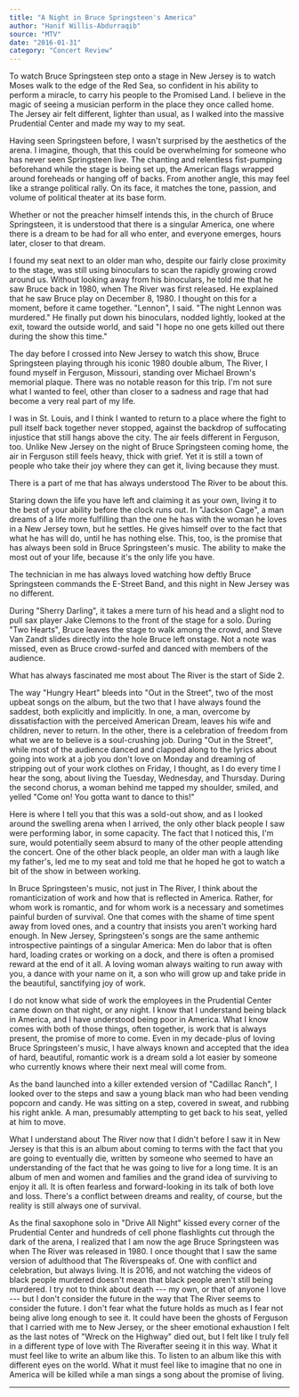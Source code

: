 ```yaml
---
title: "A Night in Bruce Springsteen's America"
author: "Hanif Willis-Abdurraqib"
source: "MTV"
date: "2016-01-31"
category: "Concert Review"
---
```


To watch Bruce Springsteen step onto a stage in New Jersey is to watch Moses walk to the edge of the Red Sea, so confident in his ability to perform a miracle, to carry his people to the Promised Land. I believe in the magic of seeing a musician perform in the place they once called home. The Jersey air felt different, lighter than usual, as I walked into the massive Prudential Center and made my way to my seat.

Having seen Springsteen before, I wasn't surprised by the aesthetics of the arena. I imagine, though, that this could be overwhelming for someone who has never seen Springsteen live. The chanting and relentless fist-pumping beforehand while the stage is being set up, the American flags wrapped around foreheads or hanging off of backs. From another angle, this may feel like a strange political rally. On its face, it matches the tone, passion, and volume of political theater at its base form.

Whether or not the preacher himself intends this, in the church of Bruce Springsteen, it is understood that there is a singular America, one where there is a dream to be had for all who enter, and everyone emerges, hours later, closer to that dream.

I found my seat next to an older man who, despite our fairly close proximity to the stage, was still using binoculars to scan the rapidly growing crowd around us. Without looking away from his binoculars, he told me that he saw Bruce back in 1980, when The River was first released. He explained that he saw Bruce play on December 8, 1980. I thought on this for a moment, before it came together. "Lennon", I said. "The night Lennon was murdered." He finally put down his binoculars, nodded lightly, looked at the exit, toward the outside world, and said "I hope no one gets killed out there during the show this time."

The day before I crossed into New Jersey to watch this show, Bruce Springsteen playing through his iconic 1980 double album, The River, I found myself in Ferguson, Missouri, standing over Michael Brown's memorial plaque. There was no notable reason for this trip. I'm not sure what I wanted to feel, other than closer to a sadness and rage that had become a very real part of my life.

I was in St. Louis, and I think I wanted to return to a place where the fight to pull itself back together never stopped, against the backdrop of suffocating injustice that still hangs above the city. The air feels different in Ferguson, too. Unlike New Jersey on the night of Bruce Springsteen coming home, the air in Ferguson still feels heavy, thick with grief. Yet it is still a town of people who take their joy where they can get it, living because they must.

There is a part of me that has always understood The River to be about this.

Staring down the life you have left and claiming it as your own, living it to the best of your ability before the clock runs out. In "Jackson Cage", a man dreams of a life more fulfilling than the one he has with the woman he loves in a New Jersey town, but he settles. He gives himself over to the fact that what he has will do, until he has nothing else. This, too, is the promise that has always been sold in Bruce Springsteen's music. The ability to make the most out of your life, because it's the only life you have.

The technician in me has always loved watching how deftly Bruce Springsteen commands the E-Street Band, and this night in New Jersey was no different.

During "Sherry Darling", it takes a mere turn of his head and a slight nod to pull sax player Jake Clemons to the front of the stage for a solo. During "Two Hearts", Bruce leaves the stage to walk among the crowd, and Steve Van Zandt slides directly into the hole Bruce left onstage. Not a note was missed, even as Bruce crowd-surfed and danced with members of the audience.

What has always fascinated me most about The River is the start of Side 2\.

The way "Hungry Heart" bleeds into "Out in the Street", two of the most upbeat songs on the album, but the two that I have always found the saddest, both explicitly and implicitly. In one, a man, overcome by dissatisfaction with the perceived American Dream, leaves his wife and children, never to return. In the other, there is a celebration of freedom from what we are to believe is a soul-crushing job. During "Out in the Street", while most of the audience danced and clapped along to the lyrics about going into work at a job you don't love on Monday and dreaming of stripping out of your work clothes on Friday, I thought, as I do every time I hear the song, about living the Tuesday, Wednesday, and Thursday. During the second chorus, a woman behind me tapped my shoulder, smiled, and yelled "Come on! You gotta want to dance to this!"

Here is where I tell you that this was a sold-out show, and as I looked around the swelling arena when I arrived, the only other black people I saw were performing labor, in some capacity. The fact that I noticed this, I'm sure, would potentially seem absurd to many of the other people attending the concert. One of the other black people, an older man with a laugh like my father's, led me to my seat and told me that he hoped he got to watch a bit of the show in between working.

In Bruce Springsteen's music, not just in The River, I think about the romanticization of work and how that is reflected in America. Rather, for whom work is romantic, and for whom work is a necessary and sometimes painful burden of survival. One that comes with the shame of time spent away from loved ones, and a country that insists you aren't working hard enough. In New Jersey, Springsteen's songs are the same anthemic introspective paintings of a singular America: Men do labor that is often hard, loading crates or working on a dock, and there is often a promised reward at the end of it all. A loving woman always waiting to run away with you, a dance with your name on it, a son who will grow up and take pride in the beautiful, sanctifying joy of work.

I do not know what side of work the employees in the Prudential Center came down on that night, or any night. I know that I understand being black in America, and I have understood being poor in America. What I know comes with both of those things, often together, is work that is always present, the promise of more to come. Even in my decade-plus of loving Bruce Springsteen's music, I have always known and accepted that the idea of hard, beautiful, romantic work is a dream sold a lot easier by someone who currently knows where their next meal will come from.

As the band launched into a killer extended version of "Cadillac Ranch", I looked over to the steps and saw a young black man who had been vending popcorn and candy. He was sitting on a step, covered in sweat, and rubbing his right ankle. A man, presumably attempting to get back to his seat, yelled at him to move.

What I understand about The River now that I didn't before I saw it in New Jersey is that this is an album about coming to terms with the fact that you are going to eventually die, written by someone who seemed to have an understanding of the fact that he was going to live for a long time. It is an album of men and women and families and the grand idea of surviving to enjoy it all. It is often fearless and forward-looking in its talk of both love and loss. There's a conflict between dreams and reality, of course, but the reality is still always one of survival.

As the final saxophone solo in "Drive All Night" kissed every corner of the Prudential Center and hundreds of cell phone flashlights cut through the dark of the arena, I realized that I am now the age Bruce Springsteen was when The River was released in 1980. I once thought that I saw the same version of adulthood that The Riverspeaks of. One with conflict and celebration, but always living. It is 2016, and not watching the videos of black people murdered doesn't mean that black people aren't still being murdered. I try not to think about death --- my own, or that of anyone I love --- but I don't consider the future in the way that The River seems to consider the future. I don't fear what the future holds as much as I fear not being alive long enough to see it. It could have been the ghosts of Ferguson that I carried with me to New Jersey, or the sheer emotional exhaustion I felt as the last notes of "Wreck on the Highway" died out, but I felt like I truly fell in a different type of love with The Riverafter seeing it in this way. What it must feel like to write an album like this. To listen to an album like this with different eyes on the world. What it must feel like to imagine that no one in America will be killed while a man sings a song about the promise of living.

---